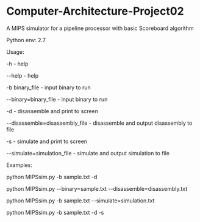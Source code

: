 # Computer-Architecture-Project02

A MIPS simulator for a pipeline processor with basic Scoreboard algorithm 

Python env: 2.7

Usage:

-h - help

--help - help

-b binary_file - input binary to run

--binary=binary_file - input binary to run

-d - disassemble and print to screen

--disassemble=disassembly_file - disassemble and output disassembly to file

-s - simulate and print to screen

--simulate=simulation_file - simulate and output simulation to file

Examples:

python MIPSsim.py -b sample.txt -d

python MIPSsim.py --binary=sample.txt --disassemble=disassembly.txt

python MIPSsim.py -b sample.txt --simulate=simulation.txt

python MIPSsim.py -b sample.txt -d -s